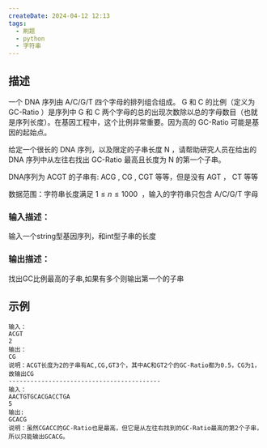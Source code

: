 ```yaml
---
createDate: 2024-04-12 12:13
tags:
  - 刷题
  - python
  - 字符串
---
```

## 描述

一个 DNA 序列由 A/C/G/T 四个字母的排列组合组成。 G 和 C 的比例（定义为 GC-Ratio ）是序列中 G 和 C 两个字母的总的出现次数除以总的字母数目（也就是序列长度）。在基因工程中，这个比例非常重要。因为高的 GC-Ratio 可能是基因的起始点。

给定一个很长的 DNA 序列，以及限定的子串长度 N ，请帮助研究人员在给出的 DNA 序列中从左往右找出 GC-Ratio 最高且长度为 N 的第一个子串。

DNA序列为 ACGT 的子串有: ACG , CG , CGT 等等，但是没有 AGT ， CT 等等

数据范围：字符串长度满足 $1≤n≤1000$  ，输入的字符串只包含 A/C/G/T 字母  

### 输入描述：

输入一个string型基因序列，和int型子串的长度

### 输出描述：

找出GC比例最高的子串,如果有多个则输出第一个的子串

## 示例
```0
输入：
ACGT
2
输出：
CG
说明：ACGT长度为2的子串有AC,CG,GT3个，其中AC和GT2个的GC-Ratio都为0.5，CG为1，故输出CG
------------------------------------------
输入：
AACTGTGCACGACCTGA
5
输出:
GCACG
说明：虽然CGACC的GC-Ratio也是最高，但它是从左往右找到的GC-Ratio最高的第2个子串，所以只能输出GCACG。
```
